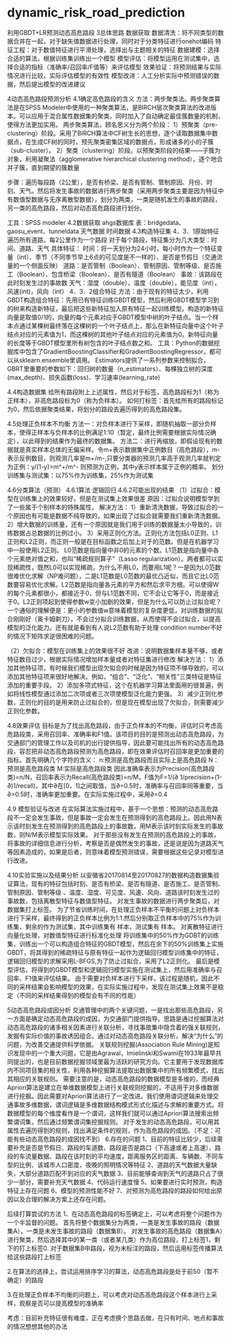 # dynamic_risk_road_prediction
利用GBDT+LR预测动态高危路段
3总体思路
数据获取
数据清洗：将不同类型的数据合并在一起，对于缺失值数据进行处理，同时对于分类特征进行onehot编码
特征工程：对于数值特征进行平滑处理，选择出与主题相关的特征
数据建模：选择合适的算法，根据训练集训练出一个模型
模型评估：将模型运用在测试集中，选择合适的指标（准确率/召回率/F值等）来评估模型
效果验证：将预测结果与实际情况进行比较，实际评估模型的有效性
模型改进：人工分析实际中预测错误的数据，然后提出模型的改进建议

4动态高危路段预测分析
4.1确定高危路段的含义
方法：两步聚类法。两步聚类算法是在SPSS Modeler中使用的一种聚类算法，是BIRCH层次聚类算法的改进版本。可以应用于混合属性数据集的聚类，同时加入了自动确定最佳簇数量的机制，使得方法更加实用。
两步聚类算法，顾名思义分为两个阶段：
1）预聚类（pre-clustering）阶段。采用了BIRCH算法中CF树生长的思想，逐个读取数据集中数据点，在生成CF树的同时，预先聚类密集区域的数据点，形成诸多的小的子簇（sub-cluster）。
2）聚类（clustering）阶段。以预聚类阶段的结果——子簇为对象，利用凝聚法（agglomerative hierarchical clustering method），逐个地合并子簇，直到期望的簇数量

步骤：遍历每段路（2公里），是否有桥梁、是否有管制、管制原因、月份、时刻、天气。然后将发生事故的数据进行两步聚类（采用两步聚类主要是因为特征中有数值型数据与无序离散型数据），划分为两类，一类是随机发生的事故的路段，另一类的高危路段，然后对动态高危路段进行划分。

工具：SPSS modeler
4.2数据获取
ahgs数据库
表：bridgedata、gaosu_event、tunneldata
天气数据
时间数据
4.3构造特征集
4．3．1原始特征
遍历所有道路，每2公里作为一个路段
对于每个路段，特征集分为几大类型：时间、道路、天气
具体特征：
时间：将一天划分为24小时，每小时作为一个特征变量（int）、季节（不同季节早上6点的可见度是不一样的）、是否是节假日（交通流量的一个侧面反映）
道路：是否管制（Boolean）、管制原因、管制等级、是否施工（Boolean）、包含桥梁（Boolean）、是否有隧道（Boolean）
事故：该路段在此时刻发生过的事故数
天气：湿度（double），温度（double），能见度（int），风速(int)，风向（int）
4．3．2组合特征
方法：由于现有的特征太少，利用GBDT构造组合特征：先用已有特征训练GBDT模型，然后利用GBDT模型学习到的树来构造新特征，最后把这些新特征加入原有特征一起训练模型。构造的新特征向量是取值0/1的，向量的每个元素对应于GBDT模型中树的叶子结点。当一个样本点通过某棵树最终落在这棵树的一个叶子结点上，那么在新特征向量中这个叶子结点对应的元素值为1，而这棵树的其他叶子结点对应的元素值为0。新特征向量的长度等于GBDT模型里所有树包含的叶子结点数之和。
工具：Python的数据挖掘库中包含了GradientBoostingClassifier和GradientBoostingRegressor，都可以从sklearn.ensemble里调用。
Estimators提供了一系列参数来控制拟合，GBRT里重要的参数如下：回归树的数量（n_estimators）、每棵独立树的深度(max_depth)、损失函数(loss)、学习速率(learning_rate)

4.4构造数据集
给所有路段附上上述属性，然后对于标签，高危路段标为1（称为正样本），非高危路段标为0（称为负样本）。
如何打标签：首先给所有的路段标记为0，然后依据聚类结果，将划分的路段去遍历得到的高危路段集。

4.5处理正负样本不均衡
方法一：对负样本进行下采样，即随机抽取一部分负样本，使得正样本与负样本的比例满足1:10（暂定，最终比例需要根据实际情况确定），以此得到的结果作为最终的数据集。
方法二：进行再缩放，即假设现有的数据就是真实样本总体的无偏采样。令m+表示数据集中正例数目（高危路段），m-表示反例数目，则观测几率是m+/m-,只要分类器的预测几率高于观测几率就判定为正例：y/(1-y)>m^+/m^- 则预测为正例，其中y表示样本属于正例的概率。
划分训练集与测试集：以75%作为训练集，25%作为测试集

4.6分类算法（预测）
4.6.1算法
逻辑回归
4.6.2可能出现的结果
（1）过拟合：模型在训练集上的效果较好，但是在测试集上效果很差
原因：过拟合说明模型学到了一些属于个别样本的特殊属性，
解决方法：
1）重新清洗数据，导致过拟合的一个原因也有可能是数据不纯导致的，如果出现了过拟合就需要我们重新清洗数据。
2）增大数据的训练量，还有一个原因就是我们用于训练的数据量太小导致的，训练数据占总数据的比例过小。
3）采用正则化方法。正则化方法包括L0正则、L1正则和L2正则，而正则一般是在目标函数之后加上对于的范数。但是在机器学习中一般使用L2正则。
L0范数是指向量中非0的元素的个数。L1范数是指向量中各个元素绝对值之和，也叫“稀疏规则算子”（Lasso regularization）。两者都可以实现稀疏性，既然L0可以实现稀疏，为什么不用L0，而要用L1呢？一是因为L0范数很难优化求解（NP难问题），二是L1范数是L0范数的最优凸近似，而且它比L0范数要容易优化求解。L2范数是指向量各元素的平方和然后求平方根。可以使得W的每个元素都很小，都接近于0，但与L1范数不同，它不会让它等于0，而是接近于0。L2正则项起到使得参数w变小加剧的效果，但是为什么可以防止过拟合呢？一个通俗的理解便是：更小的参数值w意味着模型的复杂度更低，对训练数据的拟合刚刚好（奥卡姆剃刀），不会过分拟合训练数据，从而使得不会过拟合，以提高模型的泛化能力。还有就是看到有人说L2范数有助于处理 condition number不好的情况下矩阵求逆很困难的问题。

（2）欠拟合：模型在训练集上的效果很不好
改进：说明数据集样本量不够，或者特征数目过少，根据实际情况增加样本量或者对特征集进行修改
解决方法：
1）添加其他特征项，有时候我们模型出现欠拟合的时候是因为特征项不够导致的，可以添加其他特征项来很好地解决。例如，“组合”、“泛化”、“相关性”三类特征是特征添加的重要手段。
2）添加多项式特征，这个在机器学习算法里面用的很普遍，例如将线性模型通过添加二次项或者三次项使模型泛化能力更强。
3）减少正则化参数，正则化的目的是用来防止过拟合的，但是现在模型出现了欠拟合，则需要减少正则化参数。


4.8效果评估
目标是为了找出高危路段，由于正负样本的不均衡，评估时只考虑高危路段类，采用召回率、准确率和F1值。该项目的目的是预测出动态高危路段，为交通部门的管理工作以及司机的出行提供指导，因此要可能找出所有的动态高危路段，容忍把非动态高危路段预测为高危路段，即在效果评估时召回率是更加重要的指标。首先明确几个字符的含义：
n:预测是高危路段而且实际上是高危路段
N：预测是高危路段类
M:实际是高危路段类
因此准确率表示为Precision(高危路段类)=n/N，召回率表示为Recall(高危路段类)=n/M，F值为F=1/(∂ 1/precision+(1-∂)1/recall)，其中∂在[0，1]之间取值，当∂=0.5时，准确率与召回率同等重要，当∂>0.5时，准确率更加重要。在实际实施过程中，采用∂=0.4

4.9 模型验证与改进
在实际算法实施过程中，基于一个思想：预测的动态高危路段不一定会发生事故，但是事故一定会发生在预测得到的高危路段上。因此用N表示该时刻发生在预测得到的高危路段上的事故数，用M表示该时刻实际发生的事故数，则N/M表示模型实际效果。
对于那些没有发生在预测的高危路段上的事故，将事故的详细信息进行分析，考察是否是偶然发生的事故，还是说是因为道路天气等因素造成的，如果是后者，则意味着模型预测错误，需要根据这些记录对模型进行改进。

4.10实验实施以及结果分析
以安徽省20170814至20170827的数据构造数据集验证算法，现有的特征包括时刻、是否有桥梁、是否有隧道、是否施工、是否管制、管制原因、管制等级
、温度、湿度、可见度、风速、风向、道路该时刻发生过的事故数，包括离散型特征与数值型特征。
对发生事故的数据进行两步聚类后，对数据集打上标签。
为了节省训练时间，在处理正负样本不平衡的问题上对负样本进行下采样，最终得到的正负样本比例为1:1.然后分别取正负样本中的75%作为训练集，剩余的作为测试集，其中训练集有 样本，测试集有 样本。
对离散特征进行向量化处理，对数值型特征进行标准化处理
将训练集中的50%作为GDBT的训练集，训练出一个可以构造组合特征的GBDT模型，然后在余下的50%训练集上实施GBDT，将其得到的稀疏特征与原有特征一起作为逻辑回归模型训练集中的特征，逻辑回归模型的求解采用L-BFGS,为了防止过拟合，采用了L2正则化。
最后是模型评估，将得到的GBDT模型和逻辑回归模型实施在测试集上，然后用准确率与召回率、F1值来评估结果。
由于需要对负样本进行下采样，该过程是随机，因此不同的采样结果会影响模型的效果，在实际实施过程中，发现在测试集上效果不是稳定（不同的采样结果得到的模型会有不同的性能）

5动态高危路段成因分析
	交通管理中的两个关键问题，一是找出那些高危路段，另一方面是确定动态高危路段的成因，为交通部门提供指导。思路是通过挖掘算法对动态高危路段的诸多相关因素进行关联分析，寻找事故集中隐含着的强关联规则，发掘有实际价值的事故诱因组合。通过对动态高危路段关联分析，解决“为什么”的问题，为改善交通提供科学依据。
关联规则挖掘(Association Rule Mining)是知识发现中的一个重大问题，它是由Agrawal，Imielinski和Swami在1933年最早共同提出的，也是目前数据挖掘领域里最为活跃的研究方向。它主要用于发现数据库内不同项目集的相关性，利用各种挖掘算法提取出数据集中的所有频繁模式，找出其相应的关联规则。
需要注意的是，动态高危路段的数据模型是多维的，而经典Apriori算法是建立在单维数据模型上进行关联规则挖掘的，不适用于对多维数据进行挖掘。因此需要对Apriori算法进行了一定改进。我们使用谓词逻辑来处理交通事故多维数据，谓词逻辑是多维数据结构模式形式化描述与求解的重要方式。将数据模型的每个维度看作是一个谓词，这样我们就可以通过Apriori算法搜索出频繁谓词集，然后通过频繁谓词集挖掘规则。
对于发生的动态高危路段，可以用其属性去遍历得到的规则，找出满足条件的规则，作为高危路段的成因。（不足：可能有些动态高危路段的成因找不到）
6.存在的问题
1、目前的特征比较少，后续需要补充是否是节假日、路段的车道数、路段是否是路口（下高速或者上高速）、路段的车流量数据、路段在该时刻的平均速度，距离服务区的距离、车辆数、不同车型的比例、该城市人口密度、夜晚的照明情况等特征
2、道路的天气数据大量缺失，大部分道路匹配不到对应的天气数据
3、目前能够查询到天气的道路只占了很少一部分，需要补充天气数据
4、代码运行速度慢
5、如果要进行实时预测，构造特征上存在问题
6、模型的预测性能不好
7、对预测为高危路段的路段如何给出原因以及合理的解决方案上还存在问题。

后续打算尝试的方法
1、在动态高危路段的标签确定上，可以考虑将整个问题作为一个半监督的问题。
首先将整个数据集分为两类，一类是发生事故的路段（数据集A），一类是未发生事故的路段（数据集B）。
对发生事故的高危路段（数据集A）进行聚类，然后选择其中的某一类（或者某几类）作为高位路段，打上标签1，剩下的打上标签0.
对于数据集B中路段，视为未标注的路段，然后运用标签传播算法给这些路段打上标签

2.在算法的选择上，尝试运用排序学习的算法，动态高危路段是处于前50（暂不确定）的路段

3.在处理正负样本不均衡的问题上，可以考虑对动态高危路段这个样本进行上采样，观察是否可以提高模型的准确率

考虑：目前补充特征很有难度，正在考虑换个思路去做，在只有时间、地点和事故的情况想想其他的办法

